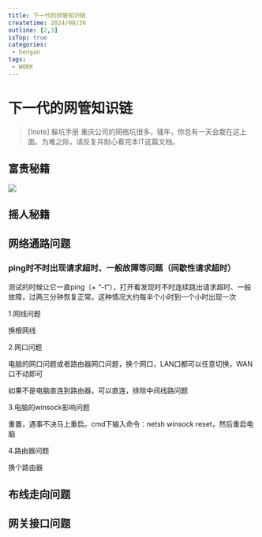 ```yaml
---
title: 下一代的网管知识链
createtime: 2024/08/26
outline: [2,3]
isTop: true
categories:
 - hengan
tags:
 - WORK
---
```

# 下一代的网管知识链


> [!note] 躲坑手册
>  重庆公司的网络坑很多，骚年，你总有一天会栽在这上面。为难之际，请反复并耐心看完本IT这篇文档。
> 

<!-- ::: details 不忘粗心，牢记前任

一代IT：彦先勇（时间不详）<br/>
二代IT：郭劲波（时间不详）<br/>
三代IT： 叶  方 （2021 - 2024）<br/>
四代IT：张俊杰（2024 - 至今）<br/>
 ...

::: -->



## 富贵秘籍
<img src="https://gitee.com/zhangjunjiee/article-images/raw/master/images/202408262324736.png"/>


## 摇人秘籍

<!-- IT资产问题找许丽霜，考勤系统找熊平，TPM系统找何樵樵，防火墙配置接入问题找黄传南，企业微信重置同前者，SFA对比细案问题扔给田时玉，6117资产找王丽鑫，6115资产找冯靖涵，8107找王红红，人事NC系统找许建华，供应链找赵依帆。
<p/>
如果别人找你，新建办公室拉线？距离超过一百米让他走维修维护流程拉光纤，少于一百米扔线给他让第三方拉线；监控查看？让他找保安队长去；设置监控点位？让他找设备技术部要图纸给你，你只需要负责监控点位，使用人和摄像头型号确定。 -->

## 网络通路问题

### ping时不时出现请求超时、一般故障等问题（间歇性请求超时）

测试的时候让它一直ping（+ “-t”），打开看发现时不时连续跳出请求超时、一般故障，过两三分钟恢复正常。这种情况大约每半个小时到一个小时出现一次

1.网线问题

换根网线

2.网口问题

电脑的网口问题或者路由器网口问题，换个网口，LAN口都可以任意切换，WAN口不动即可

如果不是电脑直连到路由器，可以直连，排除中间线路问题

3.电脑的winsock影响问题

重置，遇事不决马上重启。cmd下输入命令：netsh winsock reset，然后重启电脑

4.路由器问题

换个路由器


## 布线走向问题




## 网关接口问题



